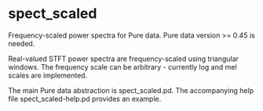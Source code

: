 # spect_scaled
Frequency-scaled power spectra for Pure data. Pure data version >= 0.45 is needed.

Real-valued STFT power spectra are frequency-scaled using triangular windows.
The frequency scale can be arbitrary - currently log and mel scales are implemented.

The main Pure data abstraction is spect_scaled.pd. 
The accompanying help file spect_scaled-help.pd provides an example.

